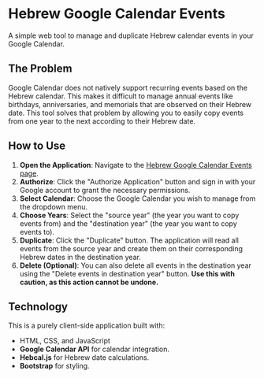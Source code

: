 # Hebrew Google Calendar Events

A simple web tool to manage and duplicate Hebrew calendar events in your Google Calendar.

## The Problem

Google Calendar does not natively support recurring events based on the Hebrew calendar. This makes it difficult to manage annual events like birthdays, anniversaries, and memorials that are observed on their Hebrew date. This tool solves that problem by allowing you to easily copy events from one year to the next according to their Hebrew date.

## How to Use

1.  **Open the Application**: Navigate to the [Hebrew Google Calendar Events page](https://eitan101.github.io/heb-google-cal/docs/).
2.  **Authorize**: Click the "Authorize Application" button and sign in with your Google account to grant the necessary permissions.
3.  **Select Calendar**: Choose the Google Calendar you wish to manage from the dropdown menu.
4.  **Choose Years**: Select the "source year" (the year you want to copy events from) and the "destination year" (the year you want to copy events to).
5.  **Duplicate**: Click the "Duplicate" button. The application will read all events from the source year and create them on their corresponding Hebrew dates in the destination year.
6.  **Delete (Optional)**: You can also delete all events in the destination year using the "Delete events in destination year" button. **Use this with caution, as this action cannot be undone.**

## Technology

This is a purely client-side application built with:
- HTML, CSS, and JavaScript
- **Google Calendar API** for calendar integration.
- **Hebcal.js** for Hebrew date calculations.
- **Bootstrap** for styling.
